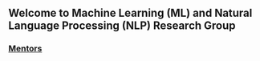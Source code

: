 ## Welcome to Machine Learning (ML) and Natural Language Processing (NLP) Research Group
### [Mentors](./mentors.md)

